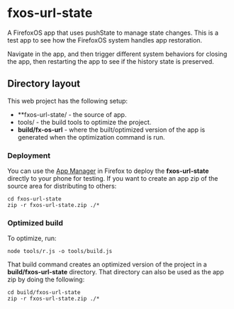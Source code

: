 # fxos-url-state

A FirefoxOS app that uses pushState to manage state changes. This is a test
app to see how the FirefoxOS system handles app restoration.

Navigate in the app, and then trigger different system behaviors for closing
the app, then restarting the app to see if the history state is preserved.

## Directory layout

This web project has the following setup:

* **fxos-url-state/ - the source of app.
* tools/ - the build tools to optimize the project.
* **build/fx-os-url** - where the built/optimized version of the app is
generated when the optimization command is run.

### Deployment

You can use the [App Manager]() in Firefox to deploy the **fxos-url-state**
directly to your phone for testing. If you want to create an app zip of the
source area for distributing to others:

    cd fxos-url-state
    zip -r fxos-url-state.zip ./*

### Optimized build

To optimize, run:

    node tools/r.js -o tools/build.js

That build command creates an optimized version of the project in a
**build/fxos-url-state** directory. That directory can also be used as the app
zip by doing the following:

    cd build/fxos-url-state
    zip -r fxos-url-state.zip ./*
